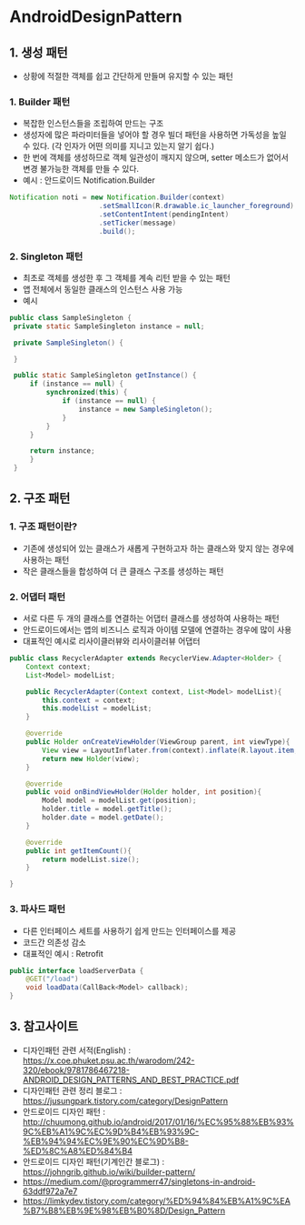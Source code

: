 # AndroidDesignPattern

## 1. 생성 패턴
 - 상황에 적절한 객체를 쉽고 간단하게 만들며 유지할 수 있는 패턴

 ### 1. Builder 패턴
  - 복잡한 인스턴스들을 조립하여 만드는 구조
  - 생성자에 많은 파라미터들을 넣어야 할 경우 빌더 패턴을 사용하면 가독성을 높일 수 있다. (각 인자가 어떤 의미를 지니고 있는지 알기 쉽다.)
  - 한 번에 객체를 생성하므로 객체 일관성이 깨지지 않으며, setter 메소드가 없어서 변경 불가능한 객체를 만들 수 있다.
  - 예시 : 안드로이드 Notification.Builder
  ```java
  Notification noti = new Notification.Builder(context)
                        .setSmallIcon(R.drawable.ic_launcher_foreground)
                        .setContentIntent(pendingIntent)
                        .setTicker(message)
                        .build();
  ```

  ### 2. Singleton 패턴
   - 최초로 객체를 생성한 후 그 객체를 계속 리턴 받을 수 있는 패턴
   - 앱 전체에서 동일한 클래스의 인스턴스 사용 가능
   - 예시
   ```java
   public class SampleSingleton {
    private static SampleSingleton instance = null;

    private SampleSingleton() {

    }

    public static SampleSingleton getInstance() {
        if (instance == null) {
            synchronized(this) {
                if (instance == null) {
                    instance = new SampleSingleton();
                }
            }
        }

        return instance;
        }
    }
   ```
## 2. 구조 패턴
 ### 1. 구조 패턴이란?
  - 기존에 생성되어 있는 클래스가 새롭게 구현하고자 하는 클래스와 맞지 않는 경우에 사용하는 패턴
  - 작은 클래스들을 합성하여 더 큰 클래스 구조를 생성하는 패턴
 
 ### 2. 어댑터 패턴
  - 서로 다른 두 개의 클래스를 연결하는 어댑터 클래스를 생성하여 사용하는 패턴
  - 안드로이드에서는 앱의 비즈니스 로직과 아이템 모델에 연결하는 경우에 많이 사용
  - 대표적인 예시로 리사이클러뷰와 리사이클러뷰 어댑터
  ```java
  public class RecyclerAdapter extends RecyclerView.Adapter<Holder> {
      Context context;
      List<Model> modelList;

      public RecyclerAdapter(Context context, List<Model> modelList){
          this.context = context;
          this.modelList = modelList;
      }

      @override
      public Holder onCreateViewHolder(ViewGroup parent, int viewType){
          View view = LayoutInflater.from(context).inflate(R.layout.item, parent, false);
          return new Holder(view);
      }

      @override
      public void onBindViewHolder(Holder holder, int position){
          Model model = modelList.get(position);
          holder.title = model.getTitle();
          holder.date = model.getDate();
      }

      @override
      public int getItemCount(){
          return modelList.size();
      }

  }
  ```
  ### 3. 파사드 패턴
  - 다른 인터페이스 세트를 사용하기 쉽게 만드는 인터페이스를 제공  
  - 코드간 의존성 감소
  - 대표적인 예시 : Retrofit
  ```java
  public interface loadServerData {
      @GET("/load")
      void loadData(CallBack<Model> callback);
  }
  ```



## 3. 참고사이트
 - 디자인패턴 관련 서적(English) : https://x.coe.phuket.psu.ac.th/warodom/242-320/ebook/9781786467218-ANDROID_DESIGN_PATTERNS_AND_BEST_PRACTICE.pdf
 - 디자인패턴 관련 정리 블로그 : https://jusungpark.tistory.com/category/DesignPattern
 - 안드로이드 디자인 패턴 : http://chuumong.github.io/android/2017/01/16/%EC%95%88%EB%93%9C%EB%A1%9C%EC%9D%B4%EB%93%9C-%EB%94%94%EC%9E%90%EC%9D%B8-%ED%8C%A8%ED%84%B4
 - 안드로이드 디자인 패턴(기계인간 블로그) : https://johngrib.github.io/wiki/builder-pattern/
 - https://medium.com/@programmerr47/singletons-in-android-63ddf972a7e7
 - https://limkydev.tistory.com/category/%ED%94%84%EB%A1%9C%EA%B7%B8%EB%9E%98%EB%B0%8D/Design_Pattern 